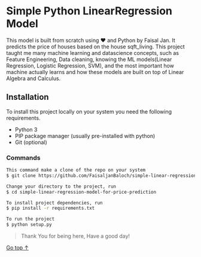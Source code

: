 # Simple Python LinearRegression Model
This model is built from scratch using ❤️ and Python by Faisal Jan. It predicts the price of houses based on the house sqft_living. This project taught me many machine learning and datascience concepts, such as Feature Engineering, Data cleaning, knowing the ML models(Linear Regression, Logistic Regression, SVM), and the most important how machine actually learns and how these models are built on top of Linear Algebra and Calculus.

## Installation

To install this project locally on your system you need the following requirements.
* Python 3
* PIP package manager (usually pre-installed with python)
* Git (optional)

### Commands
```bash
This command make a clone of the repo on your system
$ git clone https://github.com/FaisaljanBaloch/simple-linear-regression-model-for-price-prediction.git

Change your directory to the project, run
$ cd simple-linear-regression-model-for-price-prediction

To install project dependencies, run
$ pip install -r requirements.txt

To run the project
$ python setup.py

```

> Thank You for being here, Have a good day!

[Go top &#8593;](#simple-python-linearregression-model)